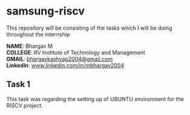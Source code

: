 # samsung-riscv
This repository will be consisting of the tasks which I will be doing throughout the internship <br>


**NAME**: Bhargav M <br>
**COLLEGE**: RV Institute of Technology and Management <br>
**GMAIL**: bhargavkashyap2004@gmail.com <br>
**LinkedIn**: www.linkedin.com/in/mbhargav2004 <br>


## Task 1

This task was regarding the setting up of UBUNTU environment for the RISCV project. 

